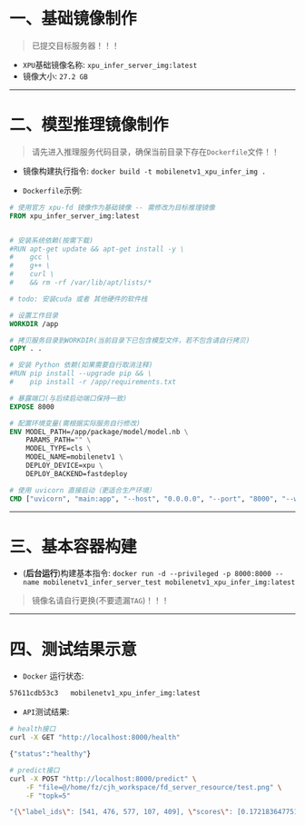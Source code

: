 # 一、基础镜像制作

> 已提交目标服务器！！！

- `XPU`基础镜像名称: `xpu_infer_server_img:latest`
- 镜像大小: `27.2 GB`

----

# 二、模型推理镜像制作

> 请先进入推理服务代码目录，确保当前目录下存在`Dockerfile`文件！！

- 镜像构建执行指令: `docker build -t mobilenetv1_xpu_infer_img .` 

- `Dockerfile`示例:

```dockerfile
# 使用官方 xpu-fd 镜像作为基础镜像 -- 需修改为目标推理镜像
FROM xpu_infer_server_img:latest


# 安装系统依赖(按需下载)
#RUN apt-get update && apt-get install -y \
#    gcc \
#    g++ \
#    curl \
#    && rm -rf /var/lib/apt/lists/*

# todo: 安装cuda 或者 其他硬件的软件栈

# 设置工作目录
WORKDIR /app

# 拷贝服务目录到WORKDIR(当前目录下已包含模型文件，若不包含请自行拷贝)
COPY . .

# 安装 Python 依赖(如果需要自行取消注释)
#RUN pip install --upgrade pip && \
#    pip install -r /app/requirements.txt

# 暴露端口(与后续启动端口保持一致)
EXPOSE 8000

# 配置环境变量(需根据实际服务自行修改)
ENV MODEL_PATH=/app/package/model/model.nb \
    PARAMS_PATH="" \
    MODEL_TYPE=cls \
    MODEL_NAME=mobilenetv1 \
    DEPLOY_DEVICE=xpu \
    DEPLOY_BACKEND=fastdeploy

# 使用 uvicorn 直接启动（更适合生产环境）                                                                         
CMD ["uvicorn", "main:app", "--host", "0.0.0.0", "--port", "8000", "--workers", "1"]       
```

----

# 三、基本容器构建

- (**后台运行**)构建基本指令: `docker run -d --privileged -p 8000:8000 --name mobilenetv1_infer_server_test mobilenetv1_xpu_infer_img:latest`

> 镜像名请自行更换(不要遗漏`TAG`)！！！

----

# 四、测试结果示意

- `Docker` 运行状态:

```bash
57611cdb53c3   mobilenetv1_xpu_infer_img:latest                                                                                                           "uvicorn main:app --…"   5 seconds ago   Up 4 seconds                22/tcp, 0.0.0.0:8000->8000/tcp, :::8000->8000/tcp   mobilenetv1_infer_server_test
```

- `API`测试结果:

```bash
# health接口
curl -X GET "http://localhost:8000/health"

{"status":"healthy"}

# predict接口
curl -X POST "http://localhost:8000/predict" \
	-F "file=@/home/fz/cjh_workspace/fd_server_resource/test.png" \
	-F "topk=5"

"{\"label_ids\": [541, 476, 577, 107, 409], \"scores\": [0.17218364775180817, 0.05998021736741066, 0.056996338069438934, 0.046304672956466675, 0.029168391600251198]}"
```

